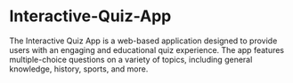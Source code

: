 # Interactive-Quiz-App
The Interactive Quiz App is a web-based application designed to provide users with an engaging and educational quiz experience. The app features multiple-choice questions on a variety of topics, including general knowledge, history, sports, and more.
